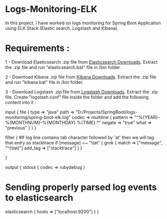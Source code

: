 # Logs-Monitoring-ELK
In this project, I have worked on logs monitoring for Spring Boot Application using ELK Stack (Elastic search, Logstash and Kibana).

# Requirements :

1 - Download Elasticsearch .zip file from [Elasticsearch Downloads](https://www.elastic.co/downloads/elasticsearch). Extract the .zip file and run "elasticsearch.bat" file in /bin folder.

2 - Download Kibana .zip file from [Kibana Downloads](https://www.elastic.co/downloads/kibana). Extract the .zip file and run "kibana.bat" file in /bin folder.

3 - Download Logstash .zip file from [Logstash Downloads](https://www.elastic.co/downloads/logstash). Extract the .zip file. Create "logstash.conf" file inside the folder and add the following content into it : 

input {
  file {
    type => "java"
    path => "D:/Projects/SpringBoot/logs-monitoring/spring-boot-elk.log"
    codec => multiline {
      pattern => "^%{YEAR}-%{MONTHNUM}-%{MONTHDAY} %{TIME}.*"
      negate => "true"
      what => "previous"
    }
  }
}
 
filter {
  #If log line contains tab character followed by 'at' then we will tag that entry as stacktrace
  if [message] =~ "\tat" {
    grok {
      match => ["message", "^(\tat)"]
      add_tag => ["stacktrace"]
    }
  }
 
}
 
output {
  stdout {
    codec => rubydebug
  }
  # Sending properly parsed log events to elasticsearch
  elasticsearch {
    hosts => ["localhost:9200"]
  }
}


